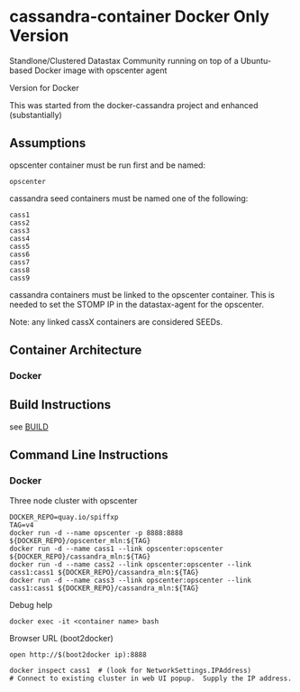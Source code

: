 # cassandra-container Docker Only Version

Standlone/Clustered Datastax Community running on top of a Ubuntu-based Docker image with opscenter agent

Version for Docker

This was started from the docker-cassandra project and enhanced (substantially)

## Assumptions

opscenter container must be run first and be named:

    opscenter

cassandra seed containers must be named one of the following:

    cass1
    cass2
    cass3
    cass4
    cass5
    cass6
    cass7
    cass8
    cass9

cassandra containers must be linked to the opscenter container. This is needed to set the STOMP IP in the datastax-agent for the opscenter.

Note: any linked cassX containers are considered SEEDs.

## Container Architecture
### Docker

## Build Instructions
see [BUILD](./BUILD.md)

## Command Line Instructions
### Docker
Three node cluster with opscenter

    DOCKER_REPO=quay.io/spiffxp
    TAG=v4
    docker run -d --name opscenter -p 8888:8888 ${DOCKER_REPO}/opscenter_mln:${TAG}
    docker run -d --name cass1 --link opscenter:opscenter ${DOCKER_REPO}/cassandra_mln:${TAG}
    docker run -d --name cass2 --link opscenter:opscenter --link cass1:cass1 ${DOCKER_REPO}/cassandra_mln:${TAG}
    docker run -d --name cass3 --link opscenter:opscenter --link cass1:cass1 ${DOCKER_REPO}/cassandra_mln:${TAG}

Debug help

    docker exec -it <container name> bash

Browser URL (boot2docker)

    open http://$(boot2docker ip):8888

    docker inspect cass1  # (look for NetworkSettings.IPAddress)
    # Connect to existing cluster in web UI popup.  Supply the IP address.

